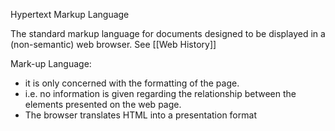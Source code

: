 Hypertext Markup Language

The standard markup language for documents designed to be displayed in a (non-semantic) web browser.
See [[Web History]]

Mark-up Language:
 - it is only concerned with the formatting of the page.
 - i.e. no information is given regarding the relationship between the elements presented on the web page.
 - The browser translates HTML into a presentation format